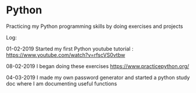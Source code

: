 # Python
Practicing my Python programming skills by doing exercises and projects

Log:

01-02-2019 Started my first Python youtube tutorial : https://www.youtube.com/watch?v=rfscVS0vtbw

08-02-2019 I began doing these exercises https://www.practicepython.org/

04-03-2019 I made my own password generator and started a python study doc where I am documenting useful functions
